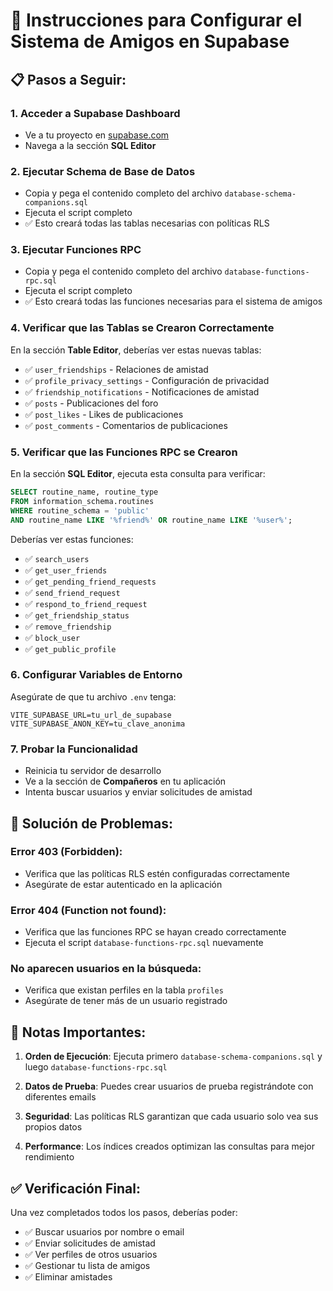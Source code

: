# 🚀 Instrucciones para Configurar el Sistema de Amigos en Supabase

## 📋 Pasos a Seguir:

### 1. **Acceder a Supabase Dashboard**
   - Ve a tu proyecto en [supabase.com](https://supabase.com)
   - Navega a la sección **SQL Editor**

### 2. **Ejecutar Schema de Base de Datos**
   - Copia y pega el contenido completo del archivo `database-schema-companions.sql`
   - Ejecuta el script completo
   - ✅ Esto creará todas las tablas necesarias con políticas RLS

### 3. **Ejecutar Funciones RPC**
   - Copia y pega el contenido completo del archivo `database-functions-rpc.sql`
   - Ejecuta el script completo
   - ✅ Esto creará todas las funciones necesarias para el sistema de amigos

### 4. **Verificar que las Tablas se Crearon Correctamente**
   En la sección **Table Editor**, deberías ver estas nuevas tablas:
   - ✅ `user_friendships` - Relaciones de amistad
   - ✅ `profile_privacy_settings` - Configuración de privacidad
   - ✅ `friendship_notifications` - Notificaciones de amistad
   - ✅ `posts` - Publicaciones del foro
   - ✅ `post_likes` - Likes de publicaciones
   - ✅ `post_comments` - Comentarios de publicaciones

### 5. **Verificar que las Funciones RPC se Crearon**
   En la sección **SQL Editor**, ejecuta esta consulta para verificar:
   ```sql
   SELECT routine_name, routine_type 
   FROM information_schema.routines 
   WHERE routine_schema = 'public' 
   AND routine_name LIKE '%friend%' OR routine_name LIKE '%user%';
   ```
   
   Deberías ver estas funciones:
   - ✅ `search_users`
   - ✅ `get_user_friends`
   - ✅ `get_pending_friend_requests`
   - ✅ `send_friend_request`
   - ✅ `respond_to_friend_request`
   - ✅ `get_friendship_status`
   - ✅ `remove_friendship`
   - ✅ `block_user`
   - ✅ `get_public_profile`

### 6. **Configurar Variables de Entorno**
   Asegúrate de que tu archivo `.env` tenga:
   ```env
   VITE_SUPABASE_URL=tu_url_de_supabase
   VITE_SUPABASE_ANON_KEY=tu_clave_anonima
   ```

### 7. **Probar la Funcionalidad**
   - Reinicia tu servidor de desarrollo
   - Ve a la sección de **Compañeros** en tu aplicación
   - Intenta buscar usuarios y enviar solicitudes de amistad

## 🔧 **Solución de Problemas:**

### Error 403 (Forbidden):
- Verifica que las políticas RLS estén configuradas correctamente
- Asegúrate de estar autenticado en la aplicación

### Error 404 (Function not found):
- Verifica que las funciones RPC se hayan creado correctamente
- Ejecuta el script `database-functions-rpc.sql` nuevamente

### No aparecen usuarios en la búsqueda:
- Verifica que existan perfiles en la tabla `profiles`
- Asegúrate de tener más de un usuario registrado

## 📝 **Notas Importantes:**

1. **Orden de Ejecución**: Ejecuta primero `database-schema-companions.sql` y luego `database-functions-rpc.sql`

2. **Datos de Prueba**: Puedes crear usuarios de prueba registrándote con diferentes emails

3. **Seguridad**: Las políticas RLS garantizan que cada usuario solo vea sus propios datos

4. **Performance**: Los índices creados optimizan las consultas para mejor rendimiento

## ✅ **Verificación Final:**
Una vez completados todos los pasos, deberías poder:
- ✅ Buscar usuarios por nombre o email
- ✅ Enviar solicitudes de amistad
- ✅ Ver perfiles de otros usuarios
- ✅ Gestionar tu lista de amigos
- ✅ Eliminar amistades
